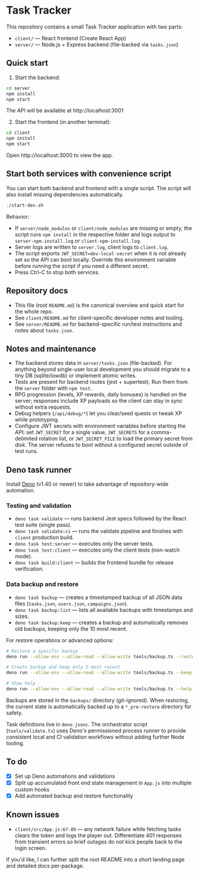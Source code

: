 # Task Tracker

This repository contains a small Task Tracker application with two parts:

- `client/` — React frontend (Create React App)
- `server/` — Node.js + Express backend (file-backed via `tasks.json`)

Quick start
-----------
1. Start the backend:

```bash
cd server
npm install
npm start
```

The API will be available at http://localhost:3001

2. Start the frontend (in another terminal):

```bash
cd client
npm install
npm start
```

Open http://localhost:3000 to view the app.

Start both services with convenience script
-----------------------------------------
You can start both backend and frontend with a single script. The script will also install missing dependencies automatically.

```bash
./start-dev.sh
```

Behavior:
- If `server/node_modules` or `client/node_modules` are missing or empty, the script runs `npm install` in the respective folder and logs output to `server-npm-install.log` or `client-npm-install.log`.
- Server logs are written to `server.log`, client logs to `client.log`.
- The script exports `JWT_SECRET=dev-local-secret` when it is not already set so the API can boot locally. Override this environment variable before running the script if you need a different secret.
- Press Ctrl-C to stop both services.

Repository docs
---------------
- This file (root `README.md`) is the canonical overview and quick start for the whole repo.
- See `client/README.md` for client-specific developer notes and tooling.
- See `server/README.md` for backend-specific run/test instructions and notes about `tasks.json`.

Notes and maintenance
---------------------
- The backend stores data in `server/tasks.json` (file-backed). For anything beyond single-user local development you should migrate to a tiny DB (sqlite/lowdb) or implement atomic writes.
- Tests are present for backend routes (jest + supertest). Run them from the `server` folder with `npm test`.
- RPG progression (levels, XP rewards, daily bonuses) is handled on the server; responses include XP payloads so the client can stay in sync without extra requests.
- Debug helpers (`/api/debug/*`) let you clear/seed quests or tweak XP while prototyping.
- Configure JWT secrets with environment variables before starting the API: set `JWT_SECRET` for a single value, `JWT_SECRETS` for a comma-delimited rotation list, or `JWT_SECRET_FILE` to load the primary secret from disk. The server refuses to boot without a configured secret outside of test runs.

Deno task runner
----------------
Install [Deno](https://deno.land/) (v1.40 or newer) to take advantage of repository-wide automation.

### Testing and validation
- `deno task validate` — runs backend Jest specs followed by the React test suite (single pass).
- `deno task validate:ci` — runs the validate pipeline and finishes with `client` production build.
- `deno task test:server` — executes only the server tests.
- `deno task test:client` — executes only the client tests (non-watch mode).
- `deno task build:client` — builds the frontend bundle for release verification.

### Data backup and restore
- `deno task backup` — creates a timestamped backup of all JSON data files (`tasks.json`, `users.json`, `campaigns.json`).
- `deno task backup:list` — lists all available backups with timestamps and sizes.
- `deno task backup:keep` — creates a backup and automatically removes old backups, keeping only the 10 most recent.

For restore operations or advanced options:
```bash
# Restore a specific backup
deno run --allow-env --allow-read --allow-write tools/backup.ts --restore 2024-01-15_14-30-00

# Create backup and keep only 5 most recent
deno run --allow-env --allow-read --allow-write tools/backup.ts --keep 5

# Show help
deno run --allow-env --allow-read --allow-write tools/backup.ts --help
```

Backups are stored in the `backups/` directory (git-ignored). When restoring, the current state is automatically backed up to a `*_pre-restore` directory for safety.

Task definitions live in `deno.jsonc`. The orchestrator script (`tools/validate.ts`) uses Deno's permissioned process runner to provide consistent local and CI validation workflows without adding further Node tooling.

To do
-----
- [x] Set up Deno automations and validations
- [x] Split up accumulated front end state management in `App.js` into multiple custom hooks
- [x] Add automated backup and restore functionality

Known issues
------------
- `client/src/App.js:67-89` — any network failure while fetching tasks clears the token and logs the player out. Differentiate 401 responses from transient errors so brief outages do not kick people back to the login screen.

If you'd like, I can further split the root README into a short landing page and detailed docs per-package.

